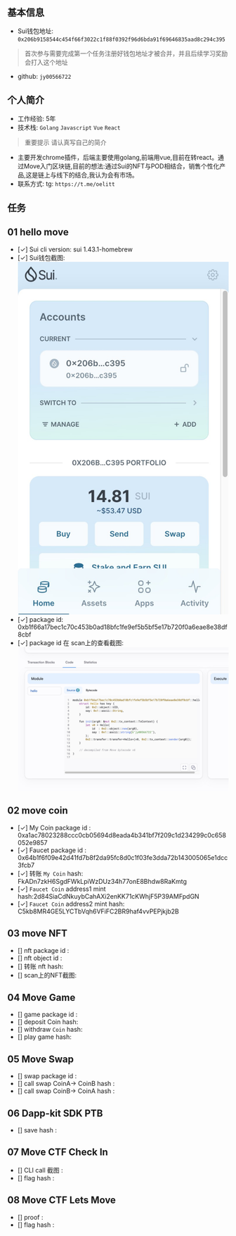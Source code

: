 ## 基本信息
- Sui钱包地址: `0x206b9158544c454f66f3022c1f88f0392f96d6bda91f69646835aad8c294c395`
> 首次参与需要完成第一个任务注册好钱包地址才被合并，并且后续学习奖励会打入这个地址
- github: `jy00566722`

## 个人简介
- 工作经验: 5年
- 技术栈: `Golang` `Javascript` `Vue` `React`
> 重要提示 请认真写自己的简介
- 主要开发chrome插件，后端主要使用golang,前端用vue,目前在转react。通过Move入门区块链,目前的想法:通过Sui的NFT与POD相结合，销售个性化产品,这是链上与线下的结合,我认为会有市场。
- 联系方式: tg: `https://t.me/oelitt` 

## 任务

##   01 hello move  
- [✓] Sui cli version: sui 1.43.1-homebrew
- [✓] Sui钱包截图: ![Sui钱包截图](./images/qb.jpg)
- [✓] package id: 0xb1f66a17bec1c70c453b0ad18bfc1fe9ef5b5bf5e17b720f0a6eae8e38df8cbf
- [✓] package id 在 scan上的查看截图:![Scan截图](./images/l.jpg)

##   02 move coin
- [✓] My Coin package id : 0xa1ac78023288ccc0cb05694d8eada4b341bf7f209c1d234299c0c658052e9857
- [✓] Faucet package id : 0x64b1f6f09e42d41fd7b8f2da95fc8d0c1f03fe3dda72b143005065e1dcc3fcb7
- [✓] 转账 `My Coin` hash: FkADn7zkH6SgdFWkLpiWzDUz34h77onE8Bhdw8RaKmtg
- [✓] `Faucet Coin` address1 mint hash:2d84SiaCdNkuybCahAXi2enKK71cKWhjF5P39AMFpdGN
- [✓] `Faucet Coin` address2 mint hash: C5kb8MR4GE5LYCTbVqh6VFiFC2BR9haf4vvPEPjkjb2B


##   03 move NFT
- [] nft package id :
- [] nft object id : 
- [] 转账 nft  hash:
- [] scan上的NFT截图:

##   04 Move Game
- []  game package id :
- []  deposit Coin hash:
- []  withdraw `Coin` hash:
- []  play game hash:

##   05 Move Swap
- []  swap package id :
- []  call swap CoinA-> CoinB  hash :
- []  call swap CoinB-> CoinA  hash :

##   06 Dapp-kit SDK PTB
- [] save hash :

##   07 Move CTF Check In
- [] CLI call 截图 : 
- []  flag hash :


##   08 Move CTF Lets Move
- [] proof : 
- [] flag hash :
